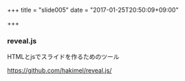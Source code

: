 +++
title = "slide005"
date = "2017-01-25T20:50:09+09:00"

+++




### reveal.js

HTMLとjsでスライドを作るためのツール

https://github.com/hakimel/reveal.js/


